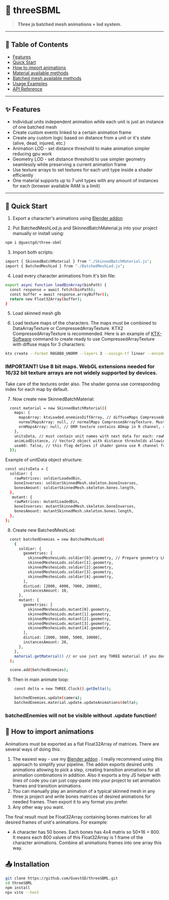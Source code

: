 <!-- omit in toc -->

# 🚀 threeSBML

> **Three js batched mesh animations + lod system.**

---

## 📖 Table of Contents

- [Features](#-features)
- [Quick Start](#-quick-start)
- [How to import animations](#-how-to-import-animations)
- [Material available methods](#-material-methods)
- [Batched mesh available methods](#-mesh-methods)
- [Usage Examples](#-usage-examples)
- [API Reference](#-api-reference)

---

## ✨ Features  

- Individual units independent animation while each unit is just an instance of one batched mesh
- Create custom events linked to a certain animation frame
- Create any custom logic based on distance from a unit or it's state (alive, dead, injured, etc.)
- Animation LOD - set distance threshold to make animation simpler reducing gpu work
- Geometry LOD - set distance threshold to use simpler geometry seamlessly while preserving a current animation frame
- Use texture arrays to set textures for each unit type inside a shader efficiently
- One material supports up to 7 unit types with any amount of instances for each (browser available RAM is a limit)

---

## 🏁 Quick Start

1. Export a character's animations using [Blender addon](https://github.com/GuestGD/AnimationFrameExporter)

2. Put BatchedMeshLod.js and SkinnedBatchMaterial.js into your project manually or install using:

```bash
npm i @guestgd/three-sbml

```

3. Import both scripts:

```bash
import { SkinnedBatchMaterial } from "./SkinnedBatchMaterial.js";
import { BatchedMeshLod } from "./BatchedMeshLod.js";
```

4. Load every character animations from it's bin file:

```bash
export async function loadBinArray(binPath) {
  const response = await fetch(binPath);
  const buffer = await response.arrayBuffer();
  return new Float32Array(buffer);
}
```

5. Load skinned mesh glb

6. Load texture maps of the characters. The maps must be combined to DataArrayTexture or CompressedArrayTexture. KTX2 CompressedArrayTexture is recommended. Here is an example of [KTX-Software](https://github.com/KhronosGroup/KTX-Software) command to create ready to use CompressedArrayTexture with diffuse maps for 3 characters:

```bash
ktx create --format R8G8B8_UNORM --layers 3 --assign-tf linear --encode basis-lz --generate-mipmap --mipmap-filter box difuseEnemy1.png difuseEnemy2.png difuseEnemy3.png enemiesDiffArray.ktx2
```

### IMPORTANT! Use 8 bit maps. WebGL extensions needed for 16/32 bit texture arrays are not widely supported by devices.

Take care of the textures order also. The shader gonna use corresponding index for each map by default.

7. Now create new SkinnedBatchMaterial:

```bash
  const material = new SkinnedBatchMaterial({
    maps: {
      mapsArray: ktxLoaded.enemiesDiffArray, // diffuseMaps CompressedArrayTexture
      normalMapsArray: null, // normalMaps CompressedArrayTexture. Must be THREE.NoColorSpace
      ormMapsArray: null, // ORM texture contains AOmap in R channel, roughness map in G channel and metalness map in B channel
    },
    unitsData, // must contain unit names with next data for each: rawMatrices, boneInverses, bonesAmount
    animLodDistance, // Vector2 object with distance thresholds allowing to simplify animations on distance. Example: new THREE.Vector2(5000, 15000);
    useAO: false, // this flag defines if shader gonna use R channel from ORM texture
  });
```

Example of unitData object structure:

```bash
const unitsData = {
  soldier: {
    rawMatrices: soldierLoadedBin,
    boneInverses: soldierSkinnedMesh.skeleton.boneInverses,
    bonesAmount: soldierSkinnedMesh.skeleton.bones.length,
  },
   mutant: {
    rawMatrices: mutantLoadedBin,
    boneInverses: mutantSkinnedMesh.skeleton.boneInverses,
    bonesAmount: mutantSkinnedMesh.skeleton.bones.length,
  },
};
```

8. Create new BatchedMeshLod:

```bash
  const batchedEnemies = new BatchedMeshLod(
    {
      soldier: {
        geometries: [
          skinnedMeshesLods.soldier[0].geometry, // Prepare geometry LODs in Blender to use it here
          skinnedMeshesLods.soldier[1].geometry,
          skinnedMeshesLods.soldier[2].geometry,
          skinnedMeshesLods.soldier[3].geometry,
          skinnedMeshesLods.soldier[4].geometry,
        ],
        distLod: [2000, 4000, 7000, 20000],
        instancesAmount: 10,
      },
      mutant: {
        geometries: [
          skinnedMeshesLods.mutant[0].geometry,
          skinnedMeshesLods.mutant[1].geometry,
          skinnedMeshesLods.mutant[2].geometry,
          skinnedMeshesLods.mutant[3].geometry,
          skinnedMeshesLods.mutant[4].geometry,
        ],
        distLod: [2000, 3000, 5000, 10000],
        instancesAmount: 20,
      },
    },
    material.getMaterial() // or use just any THREE material if you dont need animations
  );

  scene.add(batchedEnemies);
```

9. Then in main animate loop:

```bash
    const delta = new THREE.Clock().getDelta();

    batchedEnemies.update(camera);
    batchedEnemies.material.update.updateAnimations(delta);
```

### batchedEnemies will not be visible without .update function!

## 🔨 How to import animations

Animations must be exported as a flat Float32Array of matrices. There are several ways of doing this:

1. The easiest way - use my [Blender addon](https://github.com/GuestGD/AnimationFrameExporter) . I really recommend using this approach to simplify your pipeline. The addon exports desired units animations allowing to pick a step, creating transition animations for all animation combinations in addition. Also it exports a tiny JS helper with lines of code you can just copy-paste into your project to set animation frames and transition animations.
2. You can manually play an animation of a typical skinned mesh in any three js project and write bones matrices of desired animations for needed frames. Then export it to any format you prefer.
3. Any other way you want.

The final result must be Float32Array containing bones matrices for all desired frames of unit's animations. For example:

- A character has 50 bones. Each bones has 4x4 matrix so 50\*16 = 800. It means each 800 values of this Float32Array is 1 frame of the character animations. Combine all animations frames into one array this way.

## 📤 Installation

```bash
git clone https://github.com/GuestGD/threeSBML.git
cd threeSBML
npm install
npx vite --host
```
